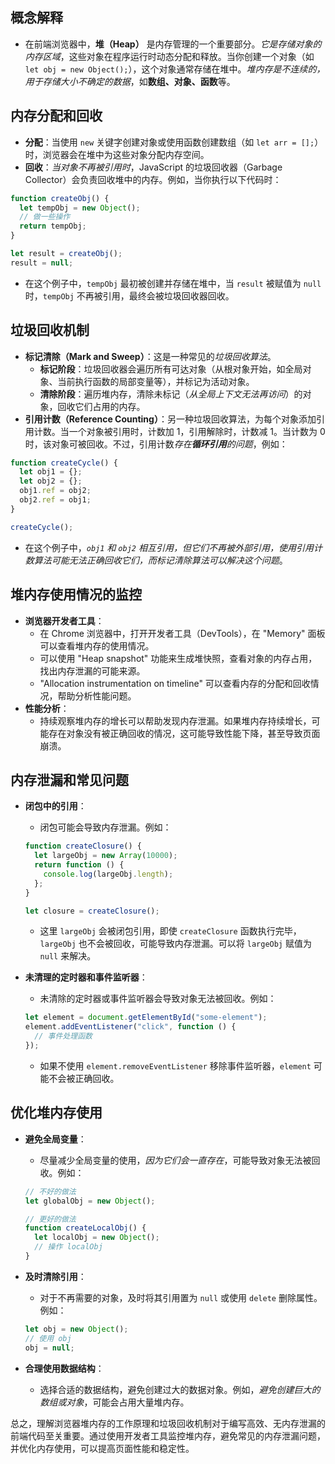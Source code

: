 ## 概念解释

   - 在前端浏览器中，**堆（Heap）** 是内存管理的一个重要部分。*它是存储对象的内存区域*，这些对象在程序运行时动态分配和释放。当你创建一个对象（如 `let obj = new Object();`），这个对象通常存储在堆中。*堆内存是不连续的，用于存储大小不确定的数据*，如**数组、对象、函数**等。

## 内存分配和回收

   - **分配**：当使用 `new` 关键字创建对象或使用函数创建数组（如 `let arr = [];`）时，浏览器会在堆中为这些对象分配内存空间。
   - **回收**：*当对象不再被引用时*，JavaScript 的垃圾回收器（Garbage Collector）会负责回收堆中的内存。例如，当你执行以下代码时：

   ```javascript
   function createObj() {
     let tempObj = new Object();
     // 做一些操作
     return tempObj;
   }

   let result = createObj();
   result = null;
   ```

   - 在这个例子中，`tempObj` 最初被创建并存储在堆中，当 `result` 被赋值为 `null` 时，`tempObj` 不再被引用，最终会被垃圾回收器回收。

## 垃圾回收机制

   - **标记清除（Mark and Sweep）**：这是一种常见的*垃圾回收算法*。
     - **标记阶段**：垃圾回收器会遍历所有可达对象（从根对象开始，如全局对象、当前执行函数的局部变量等），并标记为活动对象。
     - **清除阶段**：遍历堆内存，清除未标记（*从全局上下文无法再访问*）的对象，回收它们占用的内存。
   - **引用计数（Reference Counting）**：另一种垃圾回收算法，为每个对象添加引用计数。当一个对象被引用时，计数加 1，引用解除时，计数减 1。当计数为 0 时，该对象可被回收。不过，引用计数*存在**循环引用**的问题*，例如：

   ```javascript
   function createCycle() {
     let obj1 = {};
     let obj2 = {};
     obj1.ref = obj2;
     obj2.ref = obj1;
   }

   createCycle();
   ```

   - 在这个例子中，*`obj1` 和 `obj2` 相互引用，但它们不再被外部引用，使用引用计数算法可能无法正确回收它们，而标记清除算法可以解决这个问题*。

## 堆内存使用情况的监控

   - **浏览器开发者工具**：
     - 在 Chrome 浏览器中，打开开发者工具（DevTools），在 "Memory" 面板可以查看堆内存的使用情况。
     - 可以使用 "Heap snapshot" 功能来生成堆快照，查看对象的内存占用，找出内存泄漏的可能来源。
     - "Allocation instrumentation on timeline" 可以查看内存的分配和回收情况，帮助分析性能问题。
   - **性能分析**：
     - 持续观察堆内存的增长可以帮助发现内存泄漏。如果堆内存持续增长，可能存在对象没有被正确回收的情况，这可能导致性能下降，甚至导致页面崩溃。

## 内存泄漏和常见问题

   - **闭包中的引用**：

     - 闭包可能会导致内存泄漏。例如：

     ```javascript
     function createClosure() {
       let largeObj = new Array(10000);
       return function () {
         console.log(largeObj.length);
       };
     }

     let closure = createClosure();
     ```

     - 这里 `largeObj` 会被闭包引用，即使 `createClosure` 函数执行完毕，`largeObj` 也不会被回收，可能导致内存泄漏。可以将 `largeObj` 赋值为 `null` 来解决。

   - **未清理的定时器和事件监听器**：
     - 未清除的定时器或事件监听器会导致对象无法被回收。例如：
     ```javascript
     let element = document.getElementById("some-element");
     element.addEventListener("click", function () {
       // 事件处理函数
     });
     ```
     - 如果不使用 `element.removeEventListener` 移除事件监听器，`element` 可能不会被正确回收。

## 优化堆内存使用

   - **避免全局变量**：

     - 尽量减少全局变量的使用，*因为它们会一直存在*，可能导致对象无法被回收。例如：

     ```javascript
     // 不好的做法
     let globalObj = new Object();

     // 更好的做法
     function createLocalObj() {
       let localObj = new Object();
       // 操作 localObj
     }
     ```

   - **及时清除引用**：
     - 对于不再需要的对象，及时将其引用置为 `null` 或使用 `delete` 删除属性。例如：
     ```javascript
     let obj = new Object();
     // 使用 obj
     obj = null;
     ```
   - **合理使用数据结构**：
     - 选择合适的数据结构，避免创建过大的数据对象。例如，*避免创建巨大的数组或对象*，可能会占用大量堆内存。

总之，理解浏览器堆内存的工作原理和垃圾回收机制对于编写高效、无内存泄漏的前端代码至关重要。通过使用开发者工具监控堆内存，避免常见的内存泄漏问题，并优化内存使用，可以提高页面性能和稳定性。
